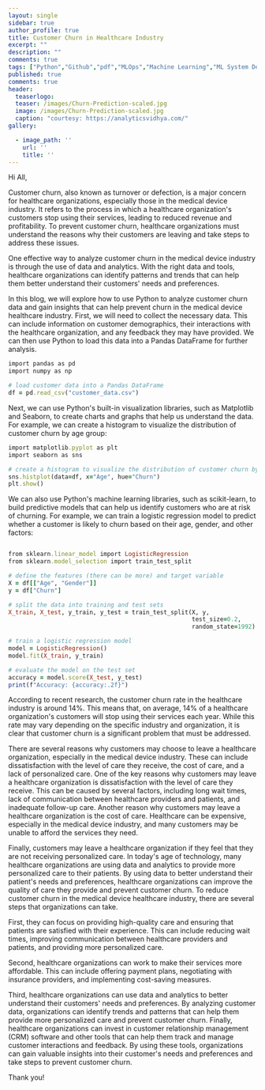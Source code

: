```yaml
---
layout: single
sidebar: true
author_profile: true
title: Customer Churn in Healthcare Industry
excerpt: ""
description: ""
comments: true
tags: ["Python","Github","pdf","MLOps","Machine Learning","ML System Design"]
published: true
comments: true
header:
  teaserlogo:
  teaser: /images/Churn-Prediction-scaled.jpg
  image: /images/Churn-Prediction-scaled.jpg
  caption: "courtesy: https://analyticsvidhya.com/"
gallery:

  - image_path: ''
    url: ''
    title: ''
---
```

Hi All,

Customer churn, also known as turnover or defection, is a major concern for healthcare organizations, especially those in the medical device industry. It refers to the process in which a healthcare organization's customers stop using their services, leading to reduced revenue and profitability. To prevent customer churn, healthcare organizations must understand the reasons why their customers are leaving and take steps to address these issues.

One effective way to analyze customer churn in the medical device industry is through the use of data and analytics. With the right data and tools, healthcare organizations can identify patterns and trends that can help them better understand their customers' needs and preferences. 

In this blog, we will explore how to use Python to analyze customer churn data and gain insights that can help prevent churn in the medical device healthcare industry. First, we will need to collect the necessary data. This can include information on customer demographics, their interactions with the healthcare organization, and any feedback they may have provided. We can then use Python to load this data into a Pandas DataFrame for further analysis.

```ruby
import pandas as pd
import numpy as np

# load customer data into a Pandas DataFrame
df = pd.read_csv("customer_data.csv")
```
Next, we can use Python's built-in visualization libraries, such as Matplotlib and Seaborn, to create charts and graphs that help us understand the data. For example, we can create a histogram to visualize the distribution of customer churn by age group:

```ruby
import matplotlib.pyplot as plt
import seaborn as sns

# create a histogram to visualize the distribution of customer churn by age group
sns.histplot(data=df, x="Age", hue="Churn")
plt.show()
```

We can also use Python's machine learning libraries, such as scikit-learn, to build predictive models that can help us identify customers who are at risk of churning. For example, we can train a logistic regression model to predict whether a customer is likely to churn based on their age, gender, and other factors:

```ruby

from sklearn.linear_model import LogisticRegression
from sklearn.model_selection import train_test_split

# define the features (there can be more) and target variable
X = df[["Age", "Gender"]]
y = df["Churn"]

# split the data into training and test sets
X_train, X_test, y_train, y_test = train_test_split(X, y, 
                                                    test_size=0.2, 
                                                    random_state=1992)

# train a logistic regression model
model = LogisticRegression()
model.fit(X_train, y_train)

# evaluate the model on the test set
accuracy = model.score(X_test, y_test)
print(f"Accuracy: {accuracy:.2f}")
```

According to recent research, the customer churn rate in the healthcare industry is around 14%. This means that, on average, 14% of a healthcare organization's customers will stop using their services each year. While this rate may vary depending on the specific industry and organization, it is clear that customer churn is a significant problem that must be addressed.

There are several reasons why customers may choose to leave a healthcare organization, especially in the medical device industry. These can include dissatisfaction with the level of care they receive, the cost of care, and a lack of personalized care.
One of the key reasons why customers may leave a healthcare organization is dissatisfaction with the level of care they receive. This can be caused by several factors, including long wait times, lack of communication between healthcare providers and patients, and inadequate follow-up care. Another reason why customers may leave a healthcare organization is the cost of care. Healthcare can be expensive, especially in the medical device industry, and many customers may be unable to afford the services they need.

Finally, customers may leave a healthcare organization if they feel that they are not receiving personalized care. In today's age of technology, many healthcare organizations are using data and analytics to provide more personalized care to their patients. By using data to better understand their patient's needs and preferences, healthcare organizations can improve the quality of care they provide and prevent customer churn. To reduce customer churn in the medical device healthcare industry, there are several steps that organizations can take. 

First, they can focus on providing high-quality care and ensuring that patients are satisfied with their experience. This can include reducing wait times, improving communication between healthcare providers and patients, and providing more personalized care.

Second, healthcare organizations can work to make their services more affordable. This can include offering payment plans, negotiating with insurance providers, and implementing cost-saving measures.

Third, healthcare organizations can use data and analytics to better understand their customers' needs and preferences. By analyzing customer data, organizations can identify trends and patterns that can help them provide more personalized care and prevent customer churn.
Finally, healthcare organizations can invest in customer relationship management (CRM) software and other tools that can help them track and manage customer interactions and feedback. By using these tools, organizations can gain valuable insights into their customer's needs and preferences and take steps to prevent customer churn.

Thank you!
